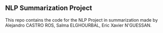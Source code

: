 ## NLP Summarization Project

This repo contains the code for the NLP Project in summarization made by Alejandro CASTRO ROS, Salma ELGHOURBAL, Eric Xavier N'GUESSAN.
